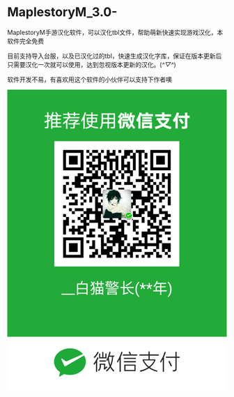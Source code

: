 # MaplestoryM_3.0-
MaplestoryM手游汉化软件，可以汉化tbl文件，帮助萌新快速实现游戏汉化，本软件完全免费

目前支持导入台服，以及已汉化过的tbl，快速生成汉化字库，保证在版本更新后只需要汉化一次就可以使用，达到忽视版本更新的汉化。(*^▽^*)


软件开发不易，有喜欢用这个软件的小伙伴可以支持下作者噢

![weixin](./weixin.png)